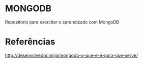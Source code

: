# MONGODB
Repositório para exercitar o aprendizado com MongoDB

# Referências
http://desenvolvedor.ninja/mongodb-o-que-e-e-para-que-serve/ <br />
